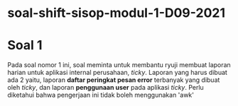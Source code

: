 # soal-shift-sisop-modul-1-D09-2021

# Soal 1
Pada soal nomor 1 ini, soal meminta untuk membantu ryuji membuat laporan harian untuk aplikasi internal perusahaan, *ticky*.
Laporan yang harus dibuat ada 2 yaitu, laporan **daftar peringkat pesan error** terbanyak yang dibuat oleh *ticky*, dan 
laporan **penggunaan user** pada aplikasi *ticky*. Perlu diketahui bahwa pengerjaan ini tidak boleh menggunakan 'awk'
